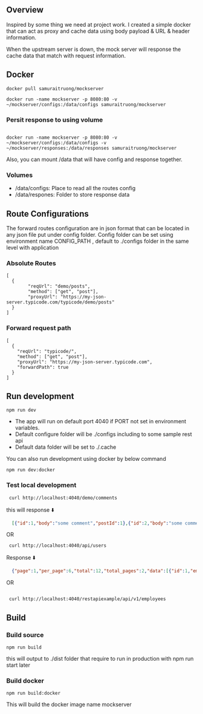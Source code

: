 ## Overview
Inspired by some thing we need at project work. I created a simple docker that can act as proxy and cache data using body payload & URL & header information. 

When the upstream server is down, the mock server will response the cache data that match with request information.



## Docker
```
docker pull samuraitruong/mockserver

docker run -name mockserver -p 8080:80 -v ~/mockserver/configs:/data/configs samuraitruong/mockserver

```
### Persit response to using volume

```

docker run -name mockserver -p 8080:80 -v ~/mockserver/configs:/data/configs -v ~/mockserver/responses:/data/responses samuraitruong/mockserver

```

Also, you can mount /data that will have config and response together.


### Volumes
- /data/configs: Place to read all the routes config
- /data/respones: Folder to store response data



## Route Configurations

The forward routes configuration are in json format that can be located in any json file put under config folder. 
Config folder can be set using environment name CONFIG_PATH , default to ./configs folder in the same level with application

### Absolute Routes 
```
[
  {
        "reqUrl": "demo/posts",
        "method": ["get", "post"],
        "proxyUrl": "https://my-json-server.typicode.com/typicode/demo/posts"
  }
]
```

### Forward request path

```
[
  {
    "reqUrl": "typicode/",
    "method": ["get", "post"],
    "proxyUrl": "https://my-json-server.typicode.com",
    "forwardPath": true
  }
]

```


## Run development

```
npm run dev 

```

- The app will run on default port 4040 if PORT not set in environment variables.
- Default configure folder will be ./configs including to some sample rest api 
- Default data folder will be set to ./.cache

You can also run development using docker by below command

```
npm run dev:docker

```
### Test local development

```bash
 curl http://localhost:4040/demo/comments

```
this will response ⬇️
```json
  [{"id":1,"body":"some comment","postId":1},{"id":2,"body":"some comment","postId":1}
```

OR 

```bash
 curl http://localhost:4040/api/users

```
Response  ⬇️
```json
  {"page":1,"per_page":6,"total":12,"total_pages":2,"data":[{"id":1,"email":"george.bluth@reqres.in","first_name":"George","last_name":"Bluth","avatar":"https://s3.amazonaws.com/uifaces/faces/twitter/calebogden/128.jpg"},{"id":2,"email":"janet.weaver@reqres.in","first_name":"Janet","last_name":"Weaver","avatar":"https://s3.amazonaws.com/uifaces/faces/twitter/josephstein/128.jpg"},{"id":3,"email":"emma.wong@reqres.in","first_name":"Emma","last_name":"Wong","avatar":"https://s3.amazonaws.com/uifaces/faces/twitter/olegpogodaev/128.jpg"},{"id":4,"email":"eve.holt@reqres.in","first_name":"Eve","last_name":"Holt","avatar":"https://s3.amazonaws.com/uifaces/faces/twitter/marcoramires/128.jpg"},{"id":5,"email":"charles.morris@reqres.in","first_name":"Charles","last_name":"Morris","avatar":"https://s3.amazonaws.com/uifaces/faces/twitter/stephenmoon/128.jpg"},{"id":6,"email":"tracey.ramos@reqres.in","first_name":"Tracey","last_name":"Ramos","avatar":"https://s3.amazonaws.com/uifaces/faces/twitter/bigmancho/128.jpg"}],"ad":{"company":"StatusCode Weekly","url":"http://statuscode.org/","text":"A weekly newsletter focusing on software development, infrastructure, the server, performance, and the stack end of things."}}
```

OR 

```

 curl http://localhost:4040/restapiexample/api/v1/employees

```

## Build
### Build source

```
npm run build
```
this will output to ./dist folder that require to run in production with npm run start later

### Build docker

```
npm run build:docker

```
This will build the docker image name mockserver

